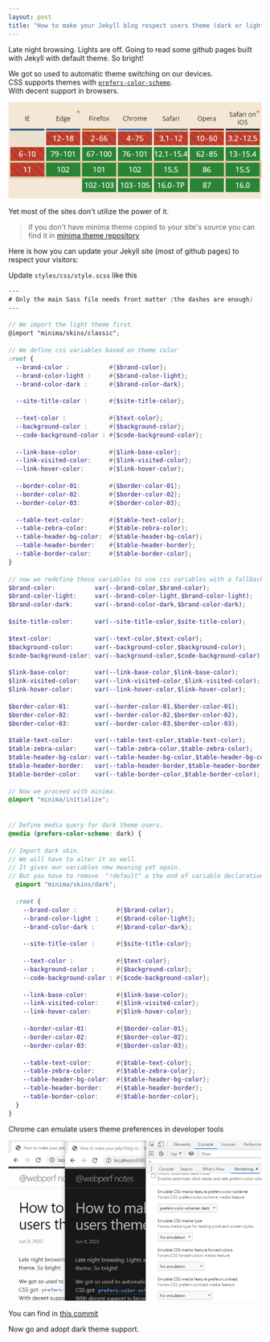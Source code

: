 ```yaml
---
layout: post
title: "How to make your Jekyll blog respect users theme (dark or light)"
---
```


Late night browsing. Lights are off. Going to read some github pages built with Jekyll with default theme. So bright!

We got so used to automatic theme switching on our devices.  
CSS supports themes with [`prefers-color-scheme`](https://developer.mozilla.org/en-US/docs/Web/CSS/@media/prefers-color-scheme).  
With decent support in browsers.  

<picture>
<source srcset="/assets/images/can-i-use-prefers-color-scheme.webp"
            media="(prefers-color-scheme: light)"
            type="image/webp">
    <source srcset="/assets/images/can-i-use-prefers-color-scheme-dark.webp"
            media="(prefers-color-scheme: dark)"
            type="image/webp">
    <source srcset="/assets/images/can-i-use-prefers-color-scheme.png"
            media="(prefers-color-scheme: light)"
            type="image/png">
    <source srcset="/assets/images/can-i-use-prefers-color-scheme-dark.png"
            media="(prefers-color-scheme: dark)"
            type="image/png">
    <img src="/assets/images/can-i-use-prefers-color-scheme.png" alt="" />
</picture>


Yet most of the sites don't utilize the power of it.

> if you don't have minima theme copied to your site's source you can find it in [minima theme repository](https://github.com/jekyll/minima)

Here is how you can update your Jekyll site (most of github pages) to respect your visitors:

Update `styles/css/style.scss` like this
```scss
--- 
# Only the main Sass file needs front matter (the dashes are enough) 
---

// We import the light theme first.
@import "minima/skins/classic";

// We define css variables based on theme color
:root {
  --brand-color :           #{$brand-color};
  --brand-color-light :     #{$brand-color-light};
  --brand-color-dark :      #{$brand-color-dark};

  --site-title-color :      #{$site-title-color};

  --text-color :            #{$text-color};
  --background-color :      #{$background-color};
  --code-background-color : #{$code-background-color};

  --link-base-color:        #{$link-base-color};
  --link-visited-color:     #{$link-visited-color};
  --link-hover-color:       #{$link-hover-color};

  --border-color-01:        #{$border-color-01};
  --border-color-02:        #{$border-color-02};
  --border-color-03:        #{$border-color-03};

  --table-text-color:       #{$table-text-color};
  --table-zebra-color:      #{$table-zebra-color};
  --table-header-bg-color:  #{$table-header-bg-color};
  --table-header-border:    #{$table-header-border};
  --table-border-color:     #{$table-border-color};
}

// now we redefine those variables to use css variables with a fallback
$brand-color:           var(--brand-color,$brand-color); 
$brand-color-light:     var(--brand-color-light,$brand-color-light); 
$brand-color-dark:      var(--brand-color-dark,$brand-color-dark); 

$site-title-color:      var(--site-title-color,$site-title-color);

$text-color:            var(--text-color,$text-color);
$background-color:      var(--background-color,$background-color);
$code-background-color: var(--background-color,$code-background-color);

$link-base-color:       var(--link-base-color,$link-base-color);
$link-visited-color:    var(--link-visited-color,$link-visited-color);
$link-hover-color:      var(--link-hover-color,$link-hover-color);

$border-color-01:       var(--border-color-01,$border-color-01);
$border-color-02:       var(--border-color-02,$border-color-02);
$border-color-03:       var(--border-color-03,$border-color-03);

$table-text-color:      var(--table-text-color,$table-text-color);
$table-zebra-color:     var(--table-zebra-color,$table-zebra-color);
$table-header-bg-color: var(--table-header-bg-color,$table-header-bg-color);
$table-header-border:   var(--table-header-border,$table-header-border);
$table-border-color:    var(--table-border-color,$table-border-color);

// Now we proceed with minima.
@import "minima/initialize";


// Define media query for dark theme users.
@media (prefers-color-scheme: dark) {

// Import dark skin.
// We will have to alter it as well.
// It gives our variables new meaning yet again.
// But you have to remove  "!default" a the end of variable declarations in dark skin.
  @import "minima/skins/dark";

  :root {
    --brand-color :           #{$brand-color};
    --brand-color-light :     #{$brand-color-light};
    --brand-color-dark :      #{$brand-color-dark};
  
    --site-title-color :      #{$site-title-color};
  
    --text-color :            #{$text-color};
    --background-color :      #{$background-color};
    --code-background-color : #{$code-background-color};
  
    --link-base-color:        #{$link-base-color};
    --link-visited-color:     #{$link-visited-color};
    --link-hover-color:       #{$link-hover-color};
  
    --border-color-01:        #{$border-color-01};
    --border-color-02:        #{$border-color-02};
    --border-color-03:        #{$border-color-03};
  
    --table-text-color:       #{$table-text-color};
    --table-zebra-color:      #{$table-zebra-color};
    --table-header-bg-color:  #{$table-header-bg-color};
    --table-header-border:    #{$table-header-border};
    --table-border-color:     #{$table-border-color};
  }
}
```

Chrome can emulate users theme preferences in developer tools  

![](/assets/images/theme-preference-emulation.png)

You can find in [this commit](https://github.com/Alexander-Taran/alexander-taran.github.com/commit/dd8dcf59fa2eb596f71c315f32fee679dd2511d3)

Now go and adopt dark theme support.

